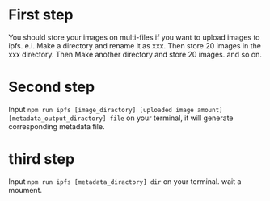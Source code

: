# First step
  You should store your images on multi-files if you want to upload images to ipfs. e.i. Make a directory and rename it as xxx. Then store 20 images in the xxx
  directory. Then Make another directory and store 20 images. and so on.
# Second step
  Input `npm run ipfs [image_diractory] [uploaded image amount] [metadata_output_diractory] file` on your terminal, it will generate corresponding
  metadata file.
# third step
  Input `npm run ipfs [metadata_diractory] dir` on your terminal. wait a moument. 
